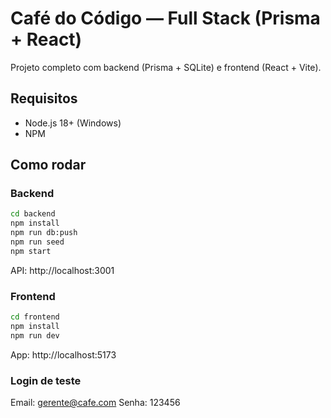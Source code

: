 # Café do Código — Full Stack (Prisma + React)

Projeto completo com backend (Prisma + SQLite) e frontend (React + Vite).

## Requisitos
- Node.js 18+ (Windows)
- NPM

## Como rodar

### Backend
```bat
cd backend
npm install
npm run db:push
npm run seed
npm start
```
API: http://localhost:3001

### Frontend
```bat
cd frontend
npm install
npm run dev
```
App: http://localhost:5173

### Login de teste
Email: gerente@cafe.com
Senha: 123456